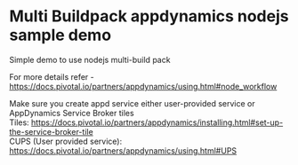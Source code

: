 # Multi Buildpack appdynamics nodejs sample demo
Simple demo to use nodejs multi-build pack

For more details refer - https://docs.pivotal.io/partners/appdynamics/using.html#node_workflow

Make sure you create appd service either user-provided service or AppDynamics Service Broker tiles  
         Tiles: https://docs.pivotal.io/partners/appdynamics/installing.html#set-up-the-service-broker-tile  
         CUPS (User provided service): https://docs.pivotal.io/partners/appdynamics/using.html#UPS  
